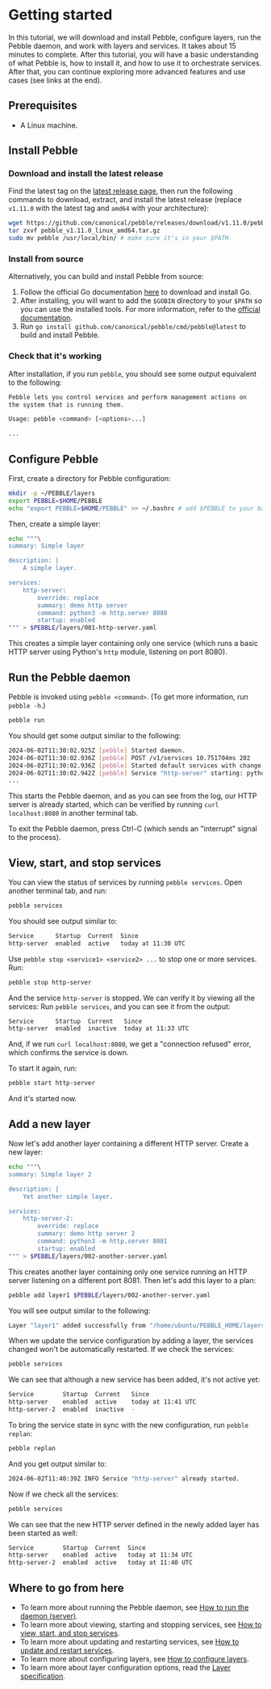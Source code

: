 # Getting started

In this tutorial, we will download and install Pebble, configure layers, run the Pebble daemon, and work with layers and services. It takes about 15 minutes to complete. After this tutorial, you will have a basic understanding of what Pebble is, how to install it, and how to use it to orchestrate services. After that, you can continue exploring more advanced features and use cases (see links at the end).

## Prerequisites

- A Linux machine.

## Install Pebble

### Download and install the latest release

Find the latest tag on the [latest release page](https://github.com/canonical/pebble/releases/latest), then run the following commands to download, extract, and install the latest release (replace `v1.11.0` with the latest tag and `amd64` with your architecture):

```bash
wget https://github.com/canonical/pebble/releases/download/v1.11.0/pebble_v1.11.0_linux_amd64.tar.gz
tar zxvf pebble_v1.11.0_linux_amd64.tar.gz
sudo mv pebble /usr/local/bin/ # make sure it's in your $PATH
```

### Install from source

Alternatively, you can build and install Pebble from source:

1. Follow the official Go documentation [here](https://go.dev/doc/install) to download and install Go.
2. After installing, you will want to add the `$GOBIN` directory to your `$PATH` so you can use the installed tools. For more information, refer to the [official documentation](https://go.dev/doc/install/source#environment).
3. Run `go install github.com/canonical/pebble/cmd/pebble@latest` to build and install Pebble.

### Check that it's working

After installation, if you run `pebble`, you should see some output equivalent to the following:

```bash
Pebble lets you control services and perform management actions on
the system that is running them.

Usage: pebble <command> [<options>...]

...
```

## Configure Pebble

First, create a directory for Pebble configuration:

```bash
mkdir -p ~/PEBBLE/layers
export PEBBLE=$HOME/PEBBLE
echo "export PEBBLE=$HOME/PEBBLE" >> ~/.bashrc # add $PEBBLE to your bashrc
```

Then, create a simple layer:

```bash
echo """\
summary: Simple layer

description: |
    A simple layer.

services:
    http-server:
        override: replace
        summary: demo http server
        command: python3 -m http.server 8080
        startup: enabled
""" > $PEBBLE/layers/001-http-server.yaml
```

This creates a simple layer containing only one service (which runs a basic HTTP server using Python's `http` module, listening on port 8080).

## Run the Pebble daemon

Pebble is invoked using `pebble <command>`. (To get more information, run `pebble -h`.)

```bash
pebble run
```

You should get some output similar to the following:

```bash
2024-06-02T11:30:02.925Z [pebble] Started daemon.
2024-06-02T11:30:02.936Z [pebble] POST /v1/services 10.751704ms 202
2024-06-02T11:30:02.936Z [pebble] Started default services with change 77.
2024-06-02T11:30:02.942Z [pebble] Service "http-server" starting: python3 -m http.server 8080
...
```

This starts the Pebble daemon, and as you can see from the log, our HTTP server is already started, which can be verified by running `curl localhost:8080` in another terminal tab.

To exit the Pebble daemon, press Ctrl-C (which sends an "interrupt" signal to the process).

## View, start, and stop services

You can view the status of services by running `pebble services`. Open another terminal tab, and run:

```bash
pebble services
```

You should see output similar to:

```bash
Service      Startup  Current  Since
http-server  enabled  active   today at 11:30 UTC
```

Use `pebble stop <service1> <service2> ...` to stop one or more services. Run:

```bash
pebble stop http-server
```

And the service `http-server` is stopped. We can verify it by viewing all the services: Run `pebble services`, and you can see it from the output:

```bash
Service      Startup  Current   Since
http-server  enabled  inactive  today at 11:33 UTC
```

And, if we run `curl localhost:8080`, we get a "connection refused" error, which confirms the service is down.

To start it again, run:

```bash
pebble start http-server
```

And it's started now.

## Add a new layer

Now let's add another layer containing a different HTTP server. Create a new layer:

```bash
echo """\
summary: Simple layer 2

description: |
    Yet another simple layer.

services:
    http-server-2:
        override: replace
        summary: demo http server 2
        command: python3 -m http.server 8081
        startup: enabled
""" > $PEBBLE/layers/002-another-server.yaml
```

This creates another layer containing only one service running an HTTP server listening on a different port 8081. Then let's add this layer to a plan:

```bash
pebble add layer1 $PEBBLE/layers/002-another-server.yaml
```

You will see output similar to the following:

```bash
Layer "layer1" added successfully from "/home/ubuntu/PEBBLE_HOME/layers/002-another-server.yaml"
```

When we update the service configuration by adding a layer, the services changed won't be automatically restarted. If we check the services:

```bash
pebble services
```

We can see that although a new service has been added, it's not active yet:

```bash
Service        Startup  Current   Since
http-server    enabled  active    today at 11:41 UTC
http-server-2  enabled  inactive  -
```

To bring the service state in sync with the new configuration, run `pebble replan`:

```bash
pebble replan
```

And you get output similar to:

```bash
2024-06-02T11:40:39Z INFO Service "http-server" already started.
```

Now if we check all the services:

```bash
pebble services
```

We can see that the new HTTP server defined in the newly added layer has been started as well:

```bash
Service        Startup  Current  Since
http-server    enabled  active   today at 11:34 UTC
http-server-2  enabled  active   today at 11:40 UTC
```

## Where to go from here

- To learn more about running the Pebble daemon, see [How to run the daemon (server)](../how-to/run-the-daemon.md).
- To learn more about viewing, starting and stopping services, see [How to view, start, and stop services](../how-to/view-start-stop-services.md).
- To learn more about updating and restarting services, see [How to update and restart services](../how-to/update-restart-services.md).
- To learn more about configuring layers, see [How to configure layers](../how-to/configure-layers.md).
- To learn more about layer configuration options, read the [Layer specification](../reference/layer-specification.md).
